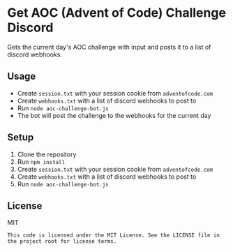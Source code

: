 # Get AOC (Advent of Code) Challenge Discord
 Gets the current day's AOC challenge with input and posts it to a list of discord webhooks.

## Usage

- Create `session.txt` with your session cookie from `adventofcode.com`
- Create `webhooks.txt` with a list of discord webhooks to post to
- Run `node aoc-challenge-bot.js`
- The bot will post the challenge to the webhooks for the current day

## Setup

1. Clone the repository
2. Run `npm install`
3. Create `session.txt` with your session cookie from `adventofcode.com`
4. Create `webhooks.txt` with a list of discord webhooks to post to
5. Run `node aoc-challenge-bot.js`

## License

MIT
```text
This code is licensed under the MIT License. See the LICENSE file in the project root for license terms.
```